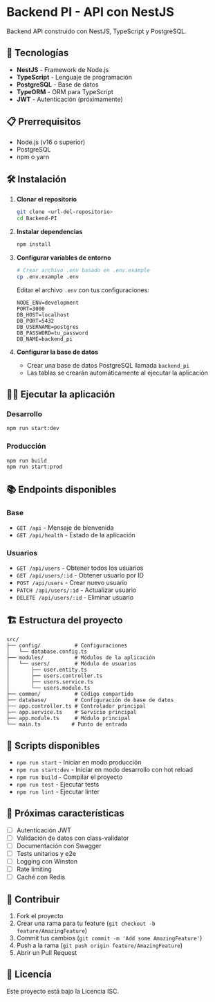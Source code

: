 # Backend PI - API con NestJS

Backend API construido con NestJS, TypeScript y PostgreSQL.

## 🚀 Tecnologías

- **NestJS** - Framework de Node.js
- **TypeScript** - Lenguaje de programación
- **PostgreSQL** - Base de datos
- **TypeORM** - ORM para TypeScript
- **JWT** - Autenticación (próximamente)

## 📋 Prerrequisitos

- Node.js (v16 o superior)
- PostgreSQL
- npm o yarn

## 🛠️ Instalación

1. **Clonar el repositorio**
   ```bash
   git clone <url-del-repositorio>
   cd Backend-PI
   ```

2. **Instalar dependencias**
   ```bash
   npm install
   ```

3. **Configurar variables de entorno**
   ```bash
   # Crear archivo .env basado en .env.example
   cp .env.example .env
   ```
   
   Editar el archivo `.env` con tus configuraciones:
   ```env
   NODE_ENV=development
   PORT=3000
   DB_HOST=localhost
   DB_PORT=5432
   DB_USERNAME=postgres
   DB_PASSWORD=tu_password
   DB_NAME=backend_pi
   ```

4. **Configurar la base de datos**
   - Crear una base de datos PostgreSQL llamada `backend_pi`
   - Las tablas se crearán automáticamente al ejecutar la aplicación

## 🏃‍♂️ Ejecutar la aplicación

### Desarrollo
```bash
npm run start:dev
```

### Producción
```bash
npm run build
npm run start:prod
```

## 📚 Endpoints disponibles

### Base
- `GET /api` - Mensaje de bienvenida
- `GET /api/health` - Estado de la aplicación

### Usuarios
- `GET /api/users` - Obtener todos los usuarios
- `GET /api/users/:id` - Obtener usuario por ID
- `POST /api/users` - Crear nuevo usuario
- `PATCH /api/users/:id` - Actualizar usuario
- `DELETE /api/users/:id` - Eliminar usuario

## 🏗️ Estructura del proyecto

```
src/
├── config/           # Configuraciones
│   └── database.config.ts
├── modules/          # Módulos de la aplicación
│   └── users/        # Módulo de usuarios
│       ├── user.entity.ts
│       ├── users.controller.ts
│       ├── users.service.ts
│       └── users.module.ts
├── common/           # Código compartido
├── database/         # Configuración de base de datos
├── app.controller.ts # Controlador principal
├── app.service.ts    # Servicio principal
├── app.module.ts     # Módulo principal
└── main.ts          # Punto de entrada
```

## 🔧 Scripts disponibles

- `npm run start` - Iniciar en modo producción
- `npm run start:dev` - Iniciar en modo desarrollo con hot reload
- `npm run build` - Compilar el proyecto
- `npm run test` - Ejecutar tests
- `npm run lint` - Ejecutar linter

## 📝 Próximas características

- [ ] Autenticación JWT
- [ ] Validación de datos con class-validator
- [ ] Documentación con Swagger
- [ ] Tests unitarios y e2e
- [ ] Logging con Winston
- [ ] Rate limiting
- [ ] Caché con Redis

## 🤝 Contribuir

1. Fork el proyecto
2. Crear una rama para tu feature (`git checkout -b feature/AmazingFeature`)
3. Commit tus cambios (`git commit -m 'Add some AmazingFeature'`)
4. Push a la rama (`git push origin feature/AmazingFeature`)
5. Abrir un Pull Request

## 📄 Licencia

Este proyecto está bajo la Licencia ISC. 